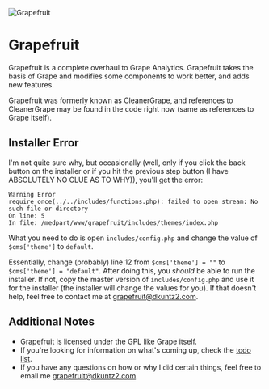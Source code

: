 ![Grapefruit](https://github.com/dkuntz2/grapefruit/raw/master/includes/themes/default/logo.png)

# Grapefruit

Grapefruit is a complete overhaul to Grape Analytics. Grapefruit takes the basis of Grape and modifies some components to work
better, and adds new features.

Grapefruit was formerly known as CleanerGrape, and references to CleanerGrape may be found in the code right now (same as references to Grape itself).

## Installer Error

I'm not quite sure why, but occasionally (well, only if you click the back button on the installer or if you hit the previous step button (I have ABSOLUTELY NO CLUE AS TO WHY)), you'll get the error:
	
	Warning Error
	require_once(../../includes/functions.php): failed to open stream: No such file or directory
	On line: 5
	In file: /medpart/www/grapefruit/includes/themes/index.php

What you need to do is open `includes/config.php` and change the value of `$cms['theme']` to `default`.

Essentially, change (probably) line 12 from `$cms['theme'] = ""` to `$cms['theme'] = "default"`. After doing this, you *should* be able to run the installer. If not, copy the master version of `includes/config.php` and use it for the installer (the installer will change the values for you). If that doesn't help, feel free to contact me at [grapefruit@dkuntz2.com](mailto:grapefruit@dkuntz2.com).

## Additional Notes

* Grapefruit is licensed under the GPL like Grape itself.
* If you're looking for information on what's coming up, check the [todo list](grapefruit/blob/master/todo.markdown).
* If you have any questions on how or why I did certain things, feel free to email me [grapefruit@dkuntz2.com](mailto:grapefruit@dkuntz2.com).